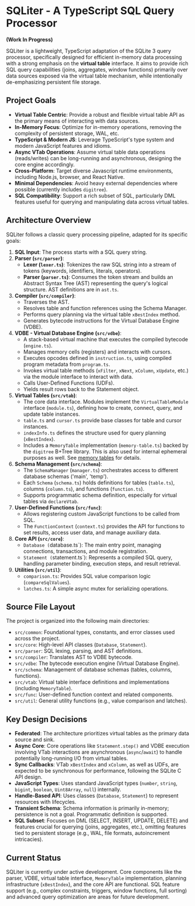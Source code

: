 # SQLiter - A TypeScript SQL Query Processor

**(Work In Progress)**

SQLiter is a lightweight, TypeScript adaptation of the SQLite 3 query processor, specifically designed for efficient in-memory data processing with a strong emphasis on the **virtual table** interface. It aims to provide rich SQL query capabilities (joins, aggregates, window functions) primarily over data sources exposed via the virtual table mechanism, while intentionally de-emphasizing persistent file storage.

## Project Goals

*   **Virtual Table Centric**: Provide a robust and flexible virtual table API as the primary means of interacting with data sources.
*   **In-Memory Focus**: Optimize for in-memory operations, removing the complexity of persistent storage, WAL, etc.
*   **TypeScript & Modern JS**: Leverage TypeScript's type system and modern JavaScript features and idioms.
*   **Async VTab Operations**: Assume virtual table data operations (reads/writes) can be long-running and asynchronous, designing the core engine accordingly.
*   **Cross-Platform**: Target diverse Javascript runtime environments, including Node.js, browser, and React Native.
*   **Minimal Dependencies**: Avoid heavy external dependencies where possible (currently includes `digitree`).
*   **SQL Compatibility**: Support a rich subset of SQL, particularly DML features useful for querying and manipulating data across virtual tables.

## Architecture Overview

SQLiter follows a classic query processing pipeline, adapted for its specific goals:

1.  **SQL Input**: The process starts with a SQL query string.
2.  **Parser (`src/parser`)**:
    *   **Lexer (`lexer.ts`)**: Tokenizes the raw SQL string into a stream of tokens (keywords, identifiers, literals, operators).
    *   **Parser (`parser.ts`)**: Consumes the token stream and builds an Abstract Syntax Tree (AST) representing the query's logical structure. AST definitions are in `ast.ts`.
3.  **Compiler (`src/compiler`)**:
    *   Traverses the AST.
    *   Resolves table and function references using the Schema Manager.
    *   Performs query planning via the virtual table `xBestIndex` method.
    *   Generates bytecode instructions for the Virtual Database Engine (VDBE).
4.  **VDBE - Virtual Database Engine (`src/vdbe`)**:
    *   A stack-based virtual machine that executes the compiled bytecode (`engine.ts`).
    *   Manages memory cells (registers) and interacts with cursors.
    *   Executes opcodes defined in `instruction.ts`, using compiled program metadata from `program.ts`.
    *   Invokes virtual table methods (`xFilter`, `xNext`, `xColumn`, `xUpdate`, etc.) via the module interface to interact with data.
    *   Calls User-Defined Functions (UDFs).
    *   Yields result rows back to the Statement object.
5.  **Virtual Tables (`src/vtab`)**:
    *   The core data interface. Modules implement the `VirtualTableModule` interface (`module.ts`), defining how to create, connect, query, and update table instances.
    *   `table.ts` and `cursor.ts` provide base classes for table and cursor instances.
    *   `indexInfo.ts` defines the structure used for query planning (`xBestIndex`).
    *   Includes a `MemoryTable` implementation (`memory-table.ts`) backed by the `digitree` B+Tree library.  This is also used for internal ephemeral purposes as well.  See [memory tables](doc/memory-table.md) for details.
6.  **Schema Management (`src/schema`)**:
    *   The `SchemaManager` (`manager.ts`) orchestrates access to different database schemas ('main', 'temp').
    *   Each `Schema` (`schema.ts`) holds definitions for tables (`table.ts`), columns (`column.ts`), and functions (`function.ts`).
    *   Supports programmatic schema definition, especially for virtual tables via `declareVtab`.
7.  **User-Defined Functions (`src/func`)**:
    *   Allows registering custom JavaScript functions to be called from SQL.
    *   The `FunctionContext` (`context.ts`) provides the API for functions to set results, access user data, and manage auxiliary data.
8.  **Core API (`src/core`)**:
    *   `Database (`database.ts`): The main entry point, managing connections, transactions, and module registration.
    *   `Statement (`statement.ts`): Represents a compiled SQL query, handling parameter binding, execution steps, and result retrieval.
9.  **Utilities (`src/util`)**:
    *   `comparison.ts`: Provides SQL value comparison logic (`compareSqlValues`).
    *   `latches.ts`: A simple async mutex for serializing operations.

## Source File Layout

The project is organized into the following main directories:

*   `src/common`: Foundational types, constants, and error classes used across the project.
*   `src/core`: High-level API classes (`Database`, `Statement`).
*   `src/parser`: SQL lexing, parsing, and AST definitions.
*   `src/compiler`: Translates AST to VDBE bytecode.
*   `src/vdbe`: The bytecode execution engine (Virtual Database Engine).
*   `src/schema`: Management of database schemas (tables, columns, functions).
*   `src/vtab`: Virtual table interface definitions and implementations (including `MemoryTable`).
*   `src/func`: User-defined function context and related components.
*   `src/util`: General utility functions (e.g., value comparison and latches).

## Key Design Decisions

*   **Federated**: The architecture prioritizes virtual tables as the primary data source and sink.
*   **Async Core**: Core operations like `Statement.step()` and VDBE execution involving VTab interactions are asynchronous (`async`/`await`) to handle potentially long-running I/O from virtual tables.
*   **Sync Callbacks**: VTab `xBestIndex` and `xColumn`, as well as UDFs, are expected to be synchronous for performance, following the SQLite C API design.
*   **JavaScript Types**: Uses standard JavaScript types (`number`, `string`, `bigint`, `boolean`, `Uint8Array`, `null`) internally.
*   **Handle-Based API**: Uses classes (`Database`, `Statement`) to represent resources with lifecycles.
*   **Transient Schema**: Schema information is primarily in-memory; persistence is not a goal. Programmatic definition is supported.
*   **SQL Subset**: Focuses on DML (SELECT, INSERT, UPDATE, DELETE) and features crucial for querying (joins, aggregates, etc.), omitting features tied to persistent storage (e.g., WAL, file formats, autoincrement intricacies).

## Current Status

SQLiter is currently under active development. Core components like the parser, VDBE, virtual table interface, `MemoryTable` implementation, planning infrastructure (`xBestIndex`), and the core API are functional. SQL feature support (e.g., complex constraints, triggers, window functions, full sorting) and advanced query optimization are areas for future development.


